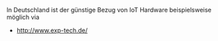 <!--META {"title":"Einkaufen","tags":["sonstiges"],"createDate":1486913398231,"updateDate":1486913398231} -->
In Deutschland ist der günstige Bezug von IoT Hardware beispielsweise möglich via

* http://www.exp-tech.de/